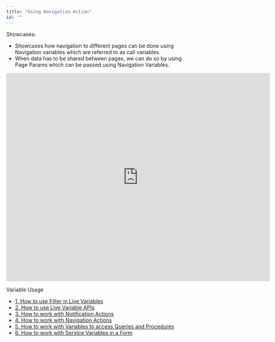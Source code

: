 ```yaml
---
title: "Using Navigation Action"
id: ""
---
```


Showcases:

- Showcases how navigation to different pages can be done using Navigation variables which are referred to as call variables.
- When data has to be shared between pages, we can do so by using Page Params which can be passed using Navigation Variables.

<iframe width="708" height="560" src="https://docs.google.com/presentation/d/e/2PACX-1vSg5PwQtN5pAHAV3kixOBFSNG2MnVsTRMp4VfEr73r8SEaK6dK9coOVoyy0QxoG62GGbdUER3vgDIqN/embed?start=false&amp;loop=false&amp;delayms=3000" frameborder="0" allowfullscreen="allowfullscreen" mozallowfullscreen="mozallowfullscreen" webkitallowfullscreen="webkitallowfullscreen"></iframe>

Variable Usage

- [1\. How to use Filter in Live Variables](/learn/how-tos/using-filter-conditions-variable/)
- [2\. How to use Live Variable APIs](/learn/how-tos/using-live-variable-apis/)
- [3\. How to work with Notification Actions](/learn/how-tos/using-notification-actions/)
- [4\. How to work with Navigation Actions](#)
- [5\. How to work with Variables to access Queries and Procedures](/learn/how-tos/using-variables-queries-procedure/)
- [6\. How to work with Service Variables in a Form](/learn/how-tos/using-service-variable-form/)
